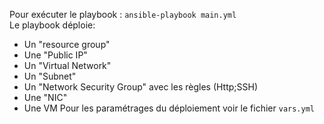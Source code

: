 Pour exécuter le playbook : ```ansible-playbook main.yml```<br/>
Le playbook déploie:<br/>
- Un "resource group"
- Une "Public IP"
- Un "Virtual Network"
- Un "Subnet"
- Un "Network Security Group" avec les règles (Http;SSH)
- Une "NIC"
- Une VM
Pour les paramétrages du déploiement voir le fichier ```vars.yml```
